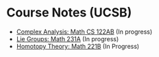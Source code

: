 # Course Notes (UCSB)

* [Complex Analysis: Math CS 122AB](https://gahlshemy.github.io/Complex_Analysis_Notes__Math_CS_122AB_.pdf) (In progress)
* [Lie Groups: Math 231A](https://gahlshemy.github.io/Lecture_Notes__Math_231A_(1).pdf) (In progress)
* [Homotopy Theory: Math 221B](https://gahlshemy.github.io/Chapter_0_Notes__Math_221B_(1).pdf) (In Progress)
